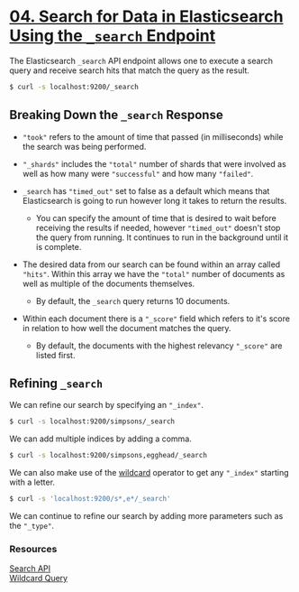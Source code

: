 # [04. Search for Data in Elasticsearch Using the `_search` Endpoint](https://egghead.io/lessons/tools-search-for-data-in-elasticsearch-using-the-_search-endpoint)

The Elasticsearch `_search` API endpoint allows one to execute a search query and receive search hits that match the query as the result.
```bash
$ curl -s localhost:9200/_search
```

## Breaking Down the `_search` Response

+ `"took"` refers to the amount of time that passed (in milliseconds) while the search was being performed.

+ `"_shards"` includes the `"total"` number of shards that were involved as well as how many were  `"successful"` and how many `"failed"`.

+ `_search` has `"timed_out"` set to false as a default which means that Elasticsearch is going to run however long it takes to return the results. 

  + You can specify the amount of time that is desired to wait before receiving the results if needed, however `"timed_out"` doesn't stop the query from running. It continues to run in the background until it is complete. 

+ The desired data from our search can be found within an array called `"hits"`. Within this array we have the `"total"` number of documents as well as multiple of the documents themselves.

  + By default, the `_search` query returns 10 documents.

+ Within each document there is a `"_score"` field which refers to it's score in relation to how well the document matches the query. 

  + By default, the documents with the highest relevancy `"_score"` are listed first.  

## Refining `_search`

We can refine our search by specifying an `"_index"`.
```bash
$ curl -s localhost:9200/simpsons/_search
```

We can add multiple indices by adding a comma.
```bash
$ curl -s localhost:9200/simpsons,egghead/_search
```

We can also make use of the [wildcard](https://www.elastic.co/guide/en/elasticsearch/reference/current/query-dsl-wildcard-query.html) operator to get any `"_index"` starting with a letter.
```bash
$ curl -s 'localhost:9200/s*,e*/_search'
```

We can continue to refine our search by adding more parameters such as the `"_type"`. 

### Resources

[Search API](https://www.elastic.co/guide/en/elasticsearch/reference/current/search-search.html)<br>
[Wildcard Query](https://www.elastic.co/guide/en/elasticsearch/reference/current/query-dsl-wildcard-query.html)
